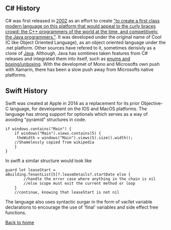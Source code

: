 ## C# History

C# was first released in [2002](http://www.ecma-international.org/publications/files/ECMA-ST-WITHDRAWN/ECMA-334,%202nd%20edition,%20December%202002.pdf) as an effort to create ["to create a first class modern language on this platform that would appeal to the curly braces crowd: the C++ programmers of the world at the time, and competitively, the Java programmers."](http://www.computerworld.com.au/article/261958/-z_programming_languages_c). It was developed under the original name of Cool (C like Object Oriented Language), as an object oriented language under the .net platform.  Other sources have refered to it, sometimes derisivly as a clone of [Java](https://www.cnet.com/news/why-microsofts-c-isnt/). Although, Java has somtimes taken features from C# releases and integrated them into itself, such as [enums and boxing/unboxing](http://www.barrycornelius.com/papers/java5/onefile/#body.1_div1.1).  With the developmet of Mono and Microsofts own push with Xamarin, there has been a slow push away from Microsofts native platforms.

## Swift History

Swift was created at Apple in 2014 as a replacement for its prior Objective-C language, for development on the IOS and MacOS platforms. The language has strong support for optionals which serves as a way of avoiding "pyramid" structures in code.

~~~~
if windows.contains("Main") {
    if windows("Main").views.contains(5) {  
     theWidth = windows("Main").views(5).size().width();
    //Shamelessly copied from wikipedia 
	}
}
~~~~

In swift a similar structure would look like

~~~~
guard let leaseStart = aBuilding.TenantList[5]?.leaseDetails?.startDate else {
        //handle the error case where anything in the chain is nil
        //else scope must exit the current method or loop
    }
    //continue, knowing that leaseStart is not nil
~~~~

The language also uses syntactic surgar in the form of var/let variable declarations to encourage the use of 'final' variables and side effect free functions.

[Back to home](README.md)